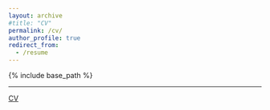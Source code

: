 ```yaml
---
layout: archive
#title: "CV"
permalink: /cv/
author_profile: true
redirect_from:
  - /resume
---
```


{% include base_path %}

---
[CV](https://ww2.cs.fsu.edu/~naser/Abu-Naser.pdf)  
